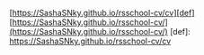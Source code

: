 [https://SashaSNky.github.io/rsschool-cv/cv][def]
[https://SashaSNky.github.io/rsschool-cv/](https://SashaSNky.github.io/rsschool-cv/)
[def]: https://SashaSNky.github.io/rsschool-cv/cv
